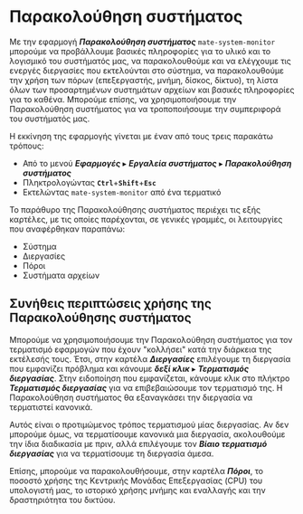 # Παρακολούθηση συστήματος

Με την εφαρμογή ***Παρακολούθηση συστήματος*** `mate-system-monitor` μπορούμε
να προβάλλουμε βασικές πληροφορίες για το υλικό και το λογισμικό του συστήματός
μας, να παρακολουθούμε και να ελέγχουμε τις ενεργές διεργασίες που εκτελούνται
στο σύστημα, να παρακολουθούμε την χρήση των πόρων (επεξεργαστής, μνήμη,
δίσκος, δίκτυο), τη λίστα όλων των προσαρτημένων συστημάτων αρχείων και βασικές
πληροφορίες για το καθένα. Μπορούμε επίσης, να χρησιμοποιήσουμε την
Παρακολούθηση συστήματος για να τροποποιήσουμε την συμπεριφορά του
συστήματός μας.

Η εκκίνηση της εφαρμογής γίνεται με έναν από τους τρεις παρακάτω τρόπους:

- Από το μενού ***Εφαρμογές*** ▸ ***Εργαλεία συστήματος*** ▸ ***Παρακολούθηση
  συστήματος***
- Πληκτρολογώντας **`Ctrl`**+**`Shift`**+**`Esc`**
- Εκτελώντας `mate-system-monitor` από ένα τερματικό

Το παράθυρο της Παρακολούθησης συστήματος περιέχει τις εξής καρτέλες, με τις
οποίες παρέχονται, σε γενικές γραμμές, οι λειτουργίες που αναφέρθηκαν παραπάνω:

- Σύστημα
- Διεργασίες
- Πόροι
- Συστήματα αρχείων

## Συνήθεις περιπτώσεις χρήσης της Παρακολούθησης συστήματος

Μπορούμε να χρησιμοποιήσουμε την Παρακολούθηση συστήματος για τον τερματισμό
εφαρμογών που έχουν "κολλήσει" κατά την διάρκεια της εκτέλεσής τους. Έτσι, στην
καρτέλα ***Διεργασίες*** επιλέγουμε τη διεργασία που εμφανίζει πρόβλημα και
κάνουμε ***δεξί κλικ*** ▸ ***Τερματισμός διεργασίας***. Στην ειδοποίηση που
εμφανίζεται, κάνουμε κλικ στο πλήκτρο ***Τερματισμός διεργασίας*** για να
επιβεβαιώσουμε τον τερματισμό της. Η Παρακολούθηση συστήματος θα εξαναγκάσει
την διεργασία να τερματιστεί κανονικά.

Αυτός είναι ο προτιμώμενος τρόπος τερματισμού μίας διεργασίας. Αν δεν μπορούμε
όμως, να τερματίσουμε κανονικά μια διεργασία, ακολουθούμε την ίδια διαδικασία
με πριν, αλλά επιλέγουμε τον ***Βίαιο τερματισμό διεργασίας*** για να
τερματίσουμε τη διεργασία άμεσα.

Επίσης, μπορούμε να παρακολουθήσουμε, στην καρτέλα ***Πόροι***, το ποσοστό
χρήσης της Κεντρικής Μονάδας Επεξεργασίας (CPU) του υπολογιστή μας, το
ιστορικό χρήσης μνήμης και εναλλαγής και την δραστηριότητα του δικτύου.
